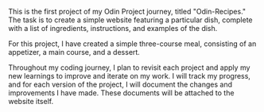 This is the first project of my Odin Project journey, titled "Odin-Recipes." The task is to create a simple website featuring a particular dish, complete with a list of ingredients, instructions, and examples of the dish.

For this project, I have created a simple three-course meal, consisting of an appetizer, a main course, and a dessert.

Throughout my coding journey, I plan to revisit each project and apply my new learnings to improve and iterate on my work. I will track my progress, and for each version of the project, I will document the changes and improvements I have made. These documents will be attached to the website itself.